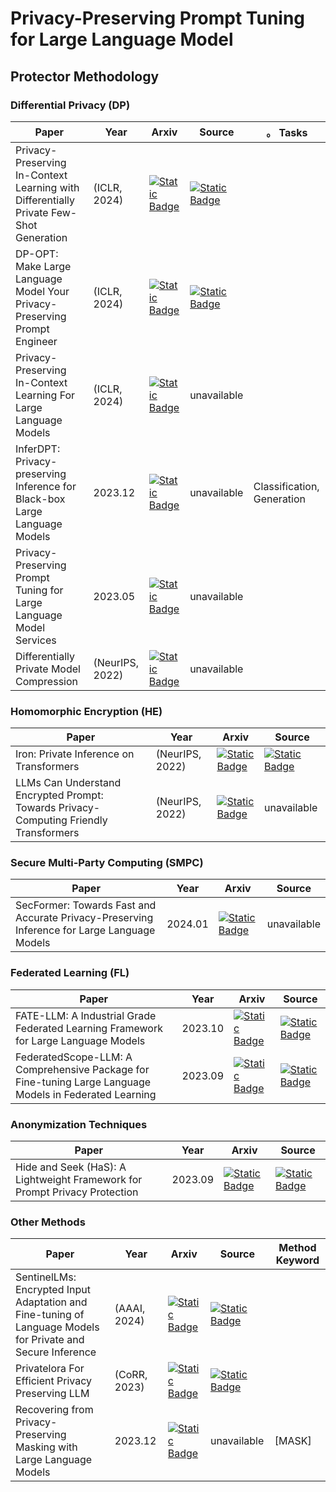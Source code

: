 # Privacy-Preserving Prompt Tuning for Large Language Model

## Protector Methodology

### Differential Privacy (DP)
| Paper | Year |  Arxiv    | Source     |。 Tasks |
|-------|------|-----------|------------|---------|
| Privacy-Preserving In-Context Learning with Differentially Private Few-Shot Generation  |  (ICLR, 2024)   | [![Static Badge](https://img.shields.io/badge/paper-%23B31B1B?logo=arxiv&labelColor=grey)](https://arxiv.org/abs/2309.11765) | [![Static Badge](https://img.shields.io/badge/code-black?logo=github)](https://github.com/microsoft/dp-few-shot-generation)  | 
| DP-OPT: Make Large Language Model Your Privacy-Preserving Prompt Engineer  |  (ICLR, 2024)   | [![Static Badge](https://img.shields.io/badge/paper-%23B31B1B?logo=arxiv&labelColor=grey)](https://arxiv.org/abs/2312.03724) | [![Static Badge](https://img.shields.io/badge/code-black?logo=github)](https://github.com/VITA-Group/DP-OPT)  | 
| Privacy-Preserving In-Context Learning For Large Language Models  |  (ICLR, 2024)   | [![Static Badge](https://img.shields.io/badge/paper-%23B31B1B?logo=arxiv&labelColor=grey)](https://arxiv.org/abs/2305.01639) | unavailable  | 
| InferDPT: Privacy-preserving Inference for Black-box Large Language Models  |  2023.12   | [![Static Badge](https://img.shields.io/badge/paper-%23B31B1B?logo=arxiv&labelColor=grey)](https://arxiv.org/abs/2310.12214) | unavailable  |  Classification, Generation |
| Privacy-Preserving Prompt Tuning for Large Language Model Services  | 2023.05  | [![Static Badge](https://img.shields.io/badge/paper-%23B31B1B?logo=arxiv&labelColor=grey)](https://arxiv.org/abs/2305.06212) | unavailable  | 
| Differentially Private Model Compression  | (NeurIPS, 2022)  | [![Static Badge](https://img.shields.io/badge/paper-%23B31B1B?logo=arxiv&labelColor=grey)](https://arxiv.org/abs/2206.01838) | unavailable  | 


### Homomorphic Encryption (HE)
| Paper | Year |  Arxiv    |     Source      |
|-------|------|-----------|-----------------|
| Iron: Private Inference on Transformers  |   (NeurIPS, 2022)   | [![Static Badge](https://img.shields.io/badge/paper-%23B31B1B?logo=arxiv&labelColor=grey)](https://proceedings.neurips.cc/paper_files/paper/2022/hash/64e2449d74f84e5b1a5c96ba7b3d308e-Abstract-Conference.html) |  [![Static Badge](https://img.shields.io/badge/code-black?logo=github)](https://github.com/xingpz2008/Iron) | 
| LLMs Can Understand Encrypted Prompt: Towards Privacy-Computing Friendly Transformers  |   (NeurIPS, 2022)   | [![Static Badge](https://img.shields.io/badge/paper-%23B31B1B?logo=arxiv&labelColor=grey)](https://arxiv.org/abs/2305.18396) | unavailable | 


### Secure Multi-Party Computing (SMPC)
| Paper | Year |  Arxiv    | Source     |
|-------|------|-----------|------------|
| SecFormer: Towards Fast and Accurate Privacy-Preserving Inference for Large Language Models  |  2024.01   | [![Static Badge](https://img.shields.io/badge/paper-%23B31B1B?logo=arxiv&labelColor=grey)](https://arxiv.org/abs/2401.00793) | unavailable  | 

### Federated Learning (FL)
| Paper | Year |  Arxiv    | Source     |
|-------|------|-----------|------------|
|  FATE-LLM: A Industrial Grade Federated Learning Framework for Large Language Models  |  2023.10  | [![Static Badge](https://img.shields.io/badge/paper-%23B31B1B?logo=arxiv&labelColor=grey)](https://arxiv.org/abs/2310.10049) | [![Static Badge](https://img.shields.io/badge/code-black?logo=github)](https://github.com/FederatedAI/FATE-LLM)  |
|  FederatedScope-LLM: A Comprehensive Package for Fine-tuning Large Language Models in Federated Learning  |  2023.09  | [![Static Badge](https://img.shields.io/badge/paper-%23B31B1B?logo=arxiv&labelColor=grey)](https://arxiv.org/abs/2309.00363) | [![Static Badge](https://img.shields.io/badge/code-black?logo=github)](https://github.com/alibaba/FederatedScope/tree/llm)  |

### Anonymization Techniques
| Paper | Year |  Arxiv    | Source     |
|-------|------|-----------|------------|
| Hide and Seek (HaS): A Lightweight Framework for Prompt Privacy Protection  |  2023.09   | [![Static Badge](https://img.shields.io/badge/paper-%23B31B1B?logo=arxiv&labelColor=grey)](https://arxiv.org/abs/2309.03057) | [![Static Badge](https://img.shields.io/badge/code-black?logo=github)](https://github.com/alohachen/Hide-and-Seek)  | 

### Other Methods
| Paper | Year |  Arxiv    | Source     | Method Keyword |
|-------|------|-----------|------------|----------------|
| SentinelLMs: Encrypted Input Adaptation and Fine-tuning of Language Models for Private and Secure Inference  |  (AAAI, 2024)   | [![Static Badge](https://img.shields.io/badge/paper-%23B31B1B?logo=arxiv&labelColor=grey)](https://arxiv.org/abs/2312.17342) | [![Static Badge](https://img.shields.io/badge/code-black?logo=github)](https://github.com/abhijitmishra/sentinellm-aaai2024)  | 
| Privatelora For Efficient Privacy Preserving LLM  |  (CoRR, 2023)   | [![Static Badge](https://img.shields.io/badge/paper-%23B31B1B?logo=arxiv&labelColor=grey)](https://arxiv.org/abs/2311.14030) | [![Static Badge](https://img.shields.io/badge/code-black?logo=github)](https://github.com/alipay/private_llm)  |
| Recovering from Privacy-Preserving Masking with Large Language Models  |  2023.12   | [![Static Badge](https://img.shields.io/badge/paper-%23B31B1B?logo=arxiv&labelColor=grey)](https://arxiv.org/abs/2309.08628) | unavailable  | [MASK] 

####
